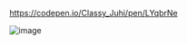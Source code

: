 https://codepen.io/Classy_Juhi/pen/LYqbrNe

![image](https://github.com/ClassyJuhi/API-Projects-Lab/assets/103419567/aebc19ac-6003-405d-8f22-bac0740579e9)
